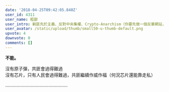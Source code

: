 ```yaml
---
date: '2018-04-25T09:42:05.840Z'
user_id: 4311
user_name: 粗鄙
user_intro: 剿匪先於主義、反對中央集權、Crypto-Anarchism（你要先做一個反華網站，然後再把它賣給共產黨）
user_avatar: /static/upload/thumb/small50-u-thumb-default.png
upvote: 4
downvote: 0
comments: []
---
```


**不能。**

沒有原子彈，共匪會過得難過  
沒有芯片，只有人民會過得難過，共匪繼續作威作福（何況芯片還能靠走私）

.................................................
